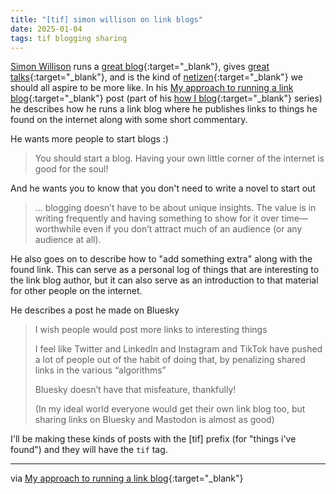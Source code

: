 ```yaml
---
title: "[tif] simon willison on link blogs"
date: 2025-01-04
tags: tif blogging sharing
---
```


[Simon Willison](https://en.wikipedia.org/wiki/Simon_Willison) runs a 
[great blog](https://simonwillison.net/){:target="_blank"}, gives 
[great talks](https://www.youtube.com/watch?v=P1-KQZZarpc){:target="_blank"}, 
and is the kind of 
[netizen](https://en.wikipedia.org/wiki/Netizen){:target="_blank"}
we should all aspire to be more like.
In his 
[My approach to running a link blog](https://simonwillison.net/2024/Dec/22/link-blog/){:target="_blank"}
post (part of his [how I blog](https://simonwillison.net/series/blogging/){:target="_blank"} 
series) he describes how he runs a link blog where he publishes links to things he found on the internet along with some short commentary.

He wants more people to start blogs :) 

> You should start a blog. Having your own little corner of the internet is good for the soul! 

And he wants you to know that you don't need to write a novel to start out

> ... blogging doesn’t have to be about unique insights. The value is in writing frequently and having something to show for it over time—worthwhile even if you don’t attract much of an audience (or any audience at all).

He also goes on to describe how to "add something extra" along with the found link.
This can serve as a personal log of things that are interesting to the link blog author, 
but it can also serve as an introduction to that material for other people on the internet.

He describes a post he made on Bluesky

> I wish people would post more links to interesting things
>
> I feel like Twitter and LinkedIn and Instagram and TikTok have pushed a lot of people out of the habit of doing that, by penalizing shared links in the various “algorithms”
>
> Bluesky doesn’t have that misfeature, thankfully!
>
> (In my ideal world everyone would get their own link blog too, but sharing links on Bluesky and Mastodon is almost as good)

I'll be making these kinds of posts with the [tif] prefix (for "things i've found") and they will have the `tif` tag.

---

via [My approach to running a link blog](https://simonwillison.net/2024/Dec/22/link-blog/){:target="_blank"}